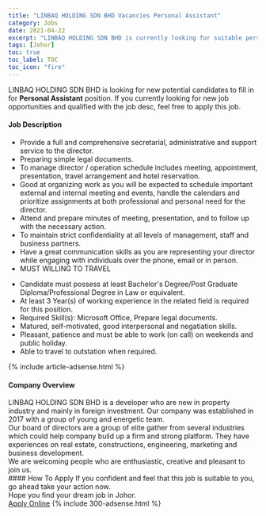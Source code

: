 ```yaml
---
title: "LINBAQ HOLDING SDN BHD Vacancies Personal Assistant" 
category: Jobs 
date: 2021-04-22 
excerpt: "LINBAQ HOLDING SDN BHD is currently looking for suitable person to fill in the Personal Assistant which based in Johor" 
tags: [Johor] 
toc: true 
toc_label: TOC 
toc_icon: "fire" 
--- 
```


<p>LINBAQ HOLDING SDN BHD is looking for new potential candidates to fill in for <b>Personal Assistant</b> position. If you currently looking for new job opportunities and qualified with the job desc, feel free to apply this job.
</p><div><div><h4>Job Description</h4></div><div><div><span><div><ul><li>Provide a full and comprehensive secretarial, administrative and support service to the director.</li><li>Preparing simple legal documents.</li><li>To manage director / operation schedule includes meeting, appointment, presentation, travel arrangement and hotel reservation.&#160;</li><li>Good at organizing work as you will be expected to schedule important external and internal meeting and events, handle the calendars and prioritize&#160;assignments at both professional and personal need for the director.&#160;</li><li>Attend and prepare minutes of meeting, presentation, and to follow up with the necessary action.&#160;</li><li>To maintain strict confidentiality at all levels of management, staff and business partners.&#160;</li><li>Have a great communication skills as you are representing your director while engaging with individuals over the phone, email or in person.&#160;</li><li>MUST WILLING TO TRAVEL</li></ul><ul><li>Candidate must possess at least Bachelor's Degree/Post Graduate Diploma/Professional Degree&#160;in Law or equivalent.</li><li>At least 3 Year(s) of working experience in the related field is required for this position.</li><li>Required Skill(s): Microsoft Office,&#160;Prepare legal documents.</li><li>Matured, self-motivated, good interpersonal and negatiation skills.</li><li>Pleasant, patience and must be able to work (on call) on weekends and public holiday.</li><li>Able to travel to outstation when required.</li></ul></div></span></div></div></div> 
{% include article-adsense.html %} 
<div><div><h4>Company Overview</h4></div><div><div><span><div><div>
	LINBAQ HOLDING SDN BHD is a developer who are new in property industry and mainly in foreign investment. Our company was established in 2017 with a group of young and energetic team.&#160;&#160;</div>
<div>
	Our board of directors are a group of elite gather from several industries which could help company build up a firm and strong platform. They have experiences on real estate, constructions, engineering, marketing and business development.&#160;</div>
<div>
	We are welcoming people who are enthusiastic, creative and pleasant to join us.&#160; &#160;</div></div></span></div></div></div> 
#### How To Apply 
If you confident and feel that this job is suitable to you, go ahead take your action now. <br/> 
Hope you find your dream job in Johor. <br/> 
<a href="https://www.jobstreet.com.my/en/job/personal-assistant-4545071?jobId=jobstreet-my-job-4545071&" class="btn btn--info" target="_blank" rel="nofollow noopenner">Apply Online</a> 
{% include 300-adsense.html %} 
